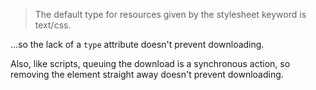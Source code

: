 > The default type for resources given by the stylesheet keyword is text/css.

…so the lack of a `type` attribute doesn't prevent downloading. 

Also, like scripts, queuing the download is a synchronous action, so removing the element straight away doesn't prevent downloading.